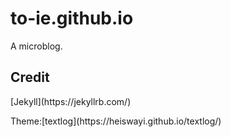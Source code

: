 # to-ie.github.io
A microblog. 

## Credit
<p>[Jekyll](https://jekyllrb.com/)</p>
<p>Theme:[textlog](https://heiswayi.github.io/textlog/)

